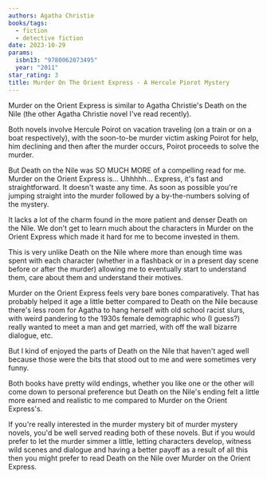 ```yaml
---
authors: Agatha Christie
books/tags:
  - fiction
  - detective fiction
date: 2023-10-29
params:
  isbn13: "9780062073495"
  year: "2011"
star_rating: 3
title: Murder On The Orient Express - A Hercule Piorot Mystery
---
```


Murder on the Orient Express is similar to Agatha Christie's Death on the Nile (the other Agatha Christie novel I've read recently).

Both novels involve Hercule Poirot on vacation traveling (on a train or on a boat respectively), with the soon-to-be murder victim asking Poirot for help, him declining and then after the murder occurs, Poirot proceeds to solve the murder.

But Death on the Nile was SO MUCH MORE of a compelling read for me. Murder on the Orient Express is... Uhhhhh... Express, it's fast and straightforward. It doesn't waste any time. As soon as possible you're jumping straight into the murder followed by a by-the-numbers solving of the mystery.

<!--more-->

It lacks a lot of the charm found in the more patient and denser Death on the Nile. We don't get to learn much about the characters in Murder on the Orient Express which made it hard for me to become invested in them.

This is very unlike Death on the Nile where more than enough time was spent with each character (whether in a flashback or in a present day scene before or after the murder) allowing me to eventually start to understand them, care about them and understand their motives.

Murder on the Orient Express feels very bare bones comparatively. That has probably helped it age a little better compared to Death on the Nile because there's less room for Agatha to hang herself with old school racist slurs, with weird pandering to the 1930s female demographic who (I guess?) really wanted to meet a man and get married, with off the wall bizarre dialogue, etc.

But I kind of enjoyed the parts of Death on the Nile that haven't aged well because those were the bits that stood out to me and were sometimes very funny.

Both books have pretty wild endings, whether you like one or the other will come down to personal preference but Death on the Nile's ending felt a little more earned and realistic to me compared to Murder on the Orient Express's.

If you're really interested in the murder mystery bit of murder mystery novels, you'd be well served reading both of these novels. But if you would prefer to let the murder simmer a little, letting characters develop, witness wild scenes and dialogue and having a better payoff as a result of all this then you might prefer to read Death on the Nile over Murder on the Orient Express.
